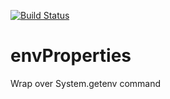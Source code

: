 [![Build Status](https://travis-ci.org/muzungu-av/envProperties.svg?branch=main)](https://travis-ci.org/muzungu-av/envProperties)

# envProperties
Wrap over System.getenv command
